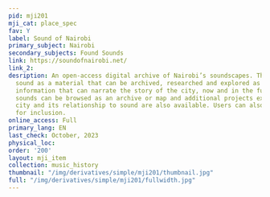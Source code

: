 ```yaml
---
pid: mji201
mji_cat: place_spec
fav: Y
label: Sound of Nairobi
primary_subject: Nairobi
secondary_subjects: Found Sounds
link: https://soundofnairobi.net/
link_2: 
desription: An open-access digital archive of Nairobi’s soundscapes. The website employs
  sound as a material that can be archived, researched and explored as a source of
  information that can narrate the story of the city, now and in the future. The available
  sounds can be browsed as an archive or map and additional projects exploring the
  city and its relationship to sound are also available. Users can also submit recordings
  for inclusion.
online_access: Full
primary_lang: EN
last_check: October, 2023
physical_loc: 
order: '200'
layout: mji_item
collection: music_history
thumbnail: "/img/derivatives/simple/mji201/thumbnail.jpg"
full: "/img/derivatives/simple/mji201/fullwidth.jpg"
---
```

